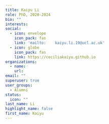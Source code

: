 ```yaml
---
title: Kaiyu Li 
role: PhD, 2020-2024
bio: ""
interests:
social:
  - icon: envelope
    icon_pack: fas
    link: 'mailto:    kaiyu.li.19@ucl.ac.uk'
  - icon: globe
    icon_pack: fas
    link: https://ceciliakaiyu.github.io
organizations:
  - name: 
    url: 
email: ""
superuser: true
user_groups:
  - Alumni
status:
  icon: ""
last_name: Li
highlight_name: false
first_name: Kaiyu
---
```

<!-- BIO

{style="text-align: justify;"} -->
